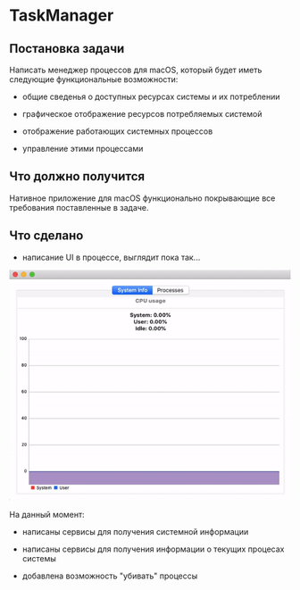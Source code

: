 # TaskManager

## Постановка задачи

Написать менеджер процессов для macOS, который будет иметь следующие функциональные возможности:

* общие сведенья о доступных ресурсах системы и их потреблении

* графическое отображение ресурсов потребляемых системой

* отображение работающих системных процессов

* управление этими процессами

## Что должно получится 

Нативное приложение для macOS функционально покрывающие все требования поставленные в задаче.

## Что сделано

* написание UI в процессе, выглядит пока так...

![](./screenshots/1.gif)

На данный момент:

* написаны сервисы для получения системной информации

* написаны сервисы для получения информации о текущих процесах системы

* добавлена возможность "убивать" процессы


